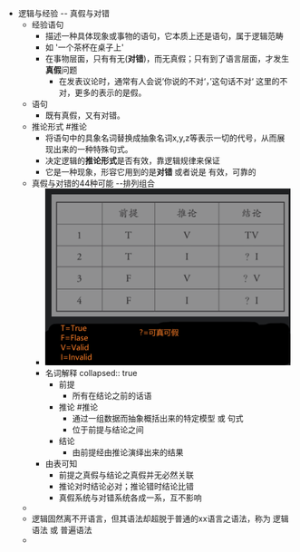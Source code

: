 - 逻辑与经验 -- 真假与对错
	- 经验语句
		- 描述一种具体现象或事物的语句，它本质上还是语句，属于逻辑范畴
		- 如 '一个茶杯在桌子上'
		- 在事物层面，只有有无(**对错**)，而无真假；只有到了语言层面，才发生**真假**问题
			- 在发表议论时，通常有人会说’你说的不对‘，’这句话不对‘ 这里的不对，更多的表示的是假。
	- 语句
		- 既有真假，又有对错。
	- 推论形式 #推论
		- 将语句中的具象名词替换成抽象名词x,y,z等表示一切的代号，从而展现出来的一种特殊句式。
		- 决定逻辑的**推论形式**是否有效，靠逻辑规律来保证
		- 它是一种现象，形容它用到的是**对错** 或者说是 有效，可靠的
	- 真假与对错的44种可能 --排列组合
		- ![image.png](../assets/image_1647761258968_0.png)
		- 名词解释
collapsed:: true
			- 前提
				- 所有在结论之前的话语
			- 推论  #推论
				- 通过一组数据而抽象概括出来的特定模型 或 句式
				- 位于前提与结论之间
			- 结论
				- 由前提经由推论演绎出来的结果
		- 由表可知
			- 前提之真假与结论之真假并无必然关联
			- 推论对时结论必对；推论错时结论比错
			- 真假系统与对错系统各成一系，互不影响
	-
	- 逻辑固然离不开语言，但其语法却超脱于普通的xx语言之语法，称为 逻辑语法 或 普遍语法
	-